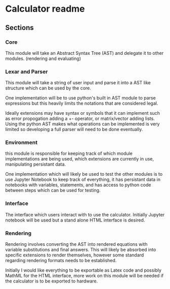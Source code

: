 # Calculator readme



## Sections

### Core
This module will take an Abstract Syntax Tree (AST) and delegate it to other modules. (rendering and evaluating)

### Lexar and Parser
This module will take a string of user input and parse it into a AST like structure which can be used by the core.  

One implementation will be to use python's built in AST module to parse expressions but this heavily limits the notations that are considered legal.

Ideally extensions may have syntax or symbols that it can implement such as error propogation adding a +- operator, or matrix/vector adding lists.  Using the python AST makes what operations can be implemented is very limited so developing a full parser will need to be done eventually.

### Environment
this module is responsible for keeping track of which module implementations are being used, which extensions are currently in use, manipulating persistant data. 

One implementation which will likely be used to test the other modules is to use Jupyter Notebook to keep track of everything, it has persistant data in notebooks with variables, statements, and has access to python code between steps which can be used for testing.

### Interface
The interface which users interact with to use the calculator.  Initially Jupyter notebook will be used but a stand alone HTML interface is desired.

### Rendering
Rendering involves converting the AST into rendered equations with variable substitutions and final answers.  This will likely be absorbed into specific extensions to render themselves, however some standard regarding rendering formats needs to be established.  

Initially I would like everything to be exportable as Latex code and possibly MathML for the HTML interface, more work on this module will be needed if the calculator is to be exported to hardware.